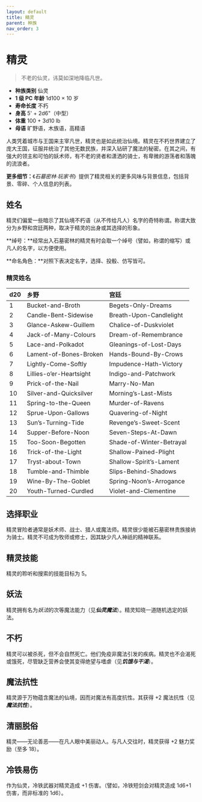 ```yaml
---
layout: default
title: 精灵
parent: 种族
nav_order: 3
---
```


# 精灵

> 不老的仙灵，讳莫如深地降临凡世。

- **种族类别**	仙灵
- **1 级 PC 年龄**	1d100 × 10 岁
- **寿命长度**	不朽
- **身高**	5' + 2d6"（中型）
- **体重**	100 + 3d10 lb
- **母语**	旷野语，木族语，高精语

人类凭着城市与王国来主宰凡世，精灵也是如此统治仙境。精灵在不朽世界建立了庞大王国，征服并统治了其他无数民族，并深入钻研了魔法的秘密。在其之间，有强大的领主和可怕的妖术师，有不老的贤者和潇洒的骑士，有卑微的游荡者和落魄的流浪者。

**更多细节：**《*石墓密林·玩家书*》提供了精灵相关的更多风味与背景信息，包括背景、零碎、个人信息的列表。

## 姓名

精灵们偏爱一些暗示了其仙境不朽语（从不传给凡人）名字的奇特称谓。称谓大致分为乡野和宫廷两种，取决于精灵的出身或其选择的形象。

**绰号：**经常出入石墓密林的精灵有时会取一个绰号（譬如，称谓的缩写）或凡人的名字，以方便使用。

**命名角色：**对照下表决定名字，选择、投骰、仿写皆可。

### 精灵姓名

| d20 | 乡野 | 宫廷 |
| :--- | :---------------------- | :----------------------- |
| 1 | Bucket-and-Broth | Begets-Only-Dreams |
| 2 | Candle-Bent-Sidewise | Breath-Upon-Candlelight |
| 3 | Glance-Askew-Guillem | Chalice-of-Duskviolet |
| 4 | Jack-of-Many-Colours | Dream-of-Remembrance |
| 5 | Lace-and-Polkadot | Gleanings-of-Lost-Days |
| 6 | Lament-of-Bones-Broken | Hands-Bound-By-Crows |
| 7 | Lightly-Come-Softly | Impudence-Hath-Victory |
| 8 | Lillies-o’er-Heartsight | Indigo-and-Patchwork |
| 9 | Prick-of-the-Nail | Marry-No-Man |
| 10 | Silver-and-Quicksilver | Morning’s-Last-Mists |
| 11 | Spring-to-the-Queen | Murder-of-Ravens |
| 12 | Sprue-Upon-Gallows | Quavering-of-Night |
| 13 | Sun’s-Turning-Tide | Revenge’s-Sweet-Scent |
| 14 | Supper-Before-Noon | Seven-Steps-At-Dawn |
| 15 | Too-Soon-Begotten | Shade-of-Winter-Betrayal |
| 16 | Trick-of-the-Light | Shallow-Pained-Plight |
| 17 | Tryst-about-Town | Shallow-Spirit’s-Lament |
| 18 | Tumble-and-Thimble | Slips-Behind-Shadows |
| 19 | Wine-By-The-Goblet | Spring-Noon’s-Arrogance |
| 20 | Youth-Turned-Curdled | Violet-and-Clementine |

## 选择职业

精灵冒险者通常是妖术师、战士、猎人或魔法师。精灵很少能被石墓密林贵族接纳为骑士。精灵不可成为牧师或修士，因其缺少凡人神祇的精神联系。

## 精灵技能

精灵的聆听和搜索的技能目标为 5。

## 妖法

精灵拥有名为*妖法*的次等魔法能力（见***仙灵魔法***）。精灵知晓一道随机选定的妖法。

## 不朽

精灵可以被杀死，但不会自然死亡。他们免疫非魔法引发的疾病。精灵也不会渴死或饿死，尽管缺乏营养会使其变得绝望与嗜虐（见***饥饿与干渴***）。

## 魔法抗性

精灵源于万物蕴含魔法的仙境，因而对魔法有高度抗性。其获得 +2 魔法抗性（见***魔法抗性***）。

## 清丽脱俗

精灵——无论善恶——在凡人眼中美丽动人。与凡人交往时，精灵获得 +2 魅力奖励（至多 18）。

## 冷铁易伤

作为仙灵，冷铁武器对精灵造成 +1 伤害。（譬如，冷铁短剑会对精灵造成 1d6+1 伤害，而非标准的 1d6）。

